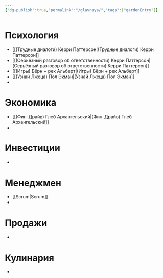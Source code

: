 ```yaml
---
{"dg-publish":true,"permalink":"/glavnaya/","tags":["gardenEntry"]}
---
```


# Психология
- [[(Трудные диалоги) Керри Паттерсон\|(Трудные диалоги) Керри Паттерсон]]
- [[(Серьёзный разговор об ответственности) Керри Паттерсон\|(Серьёзный разговор об ответственности) Керри Паттерсон]]
- [[(Игры) Бёрн + рек Альберт\|(Игры) Бёрн + рек Альберт]]
- [[(Узнай Лжеца) Пол Экман\|(Узнай Лжеца) Пол Экман]]
- 
# Экономика
- [[(Фин-Драйв) Глеб Архангельский\|(Фин-Драйв) Глеб Архангельский]]
- 
# Инвестиции
- 

# Менеджмен
- [[Scrum\|Scrum]]
- 
# Продажи
- 
# Кулинария
- 